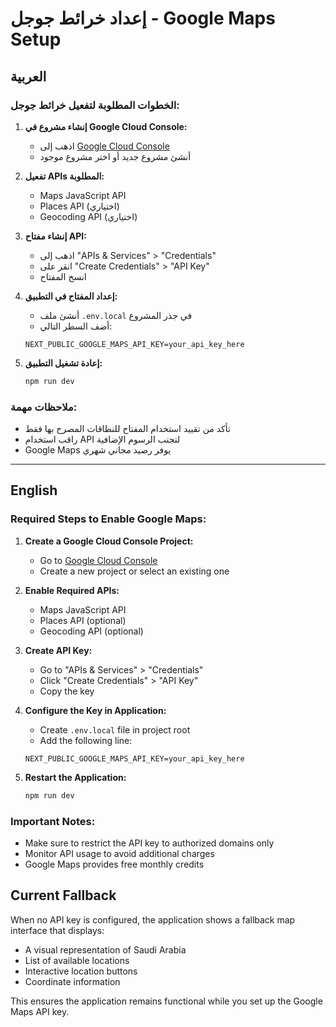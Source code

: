 # إعداد خرائط جوجل - Google Maps Setup

## العربية

### الخطوات المطلوبة لتفعيل خرائط جوجل:

1. **إنشاء مشروع في Google Cloud Console:**
   - اذهب إلى [Google Cloud Console](https://console.cloud.google.com/)
   - أنشئ مشروع جديد أو اختر مشروع موجود

2. **تفعيل APIs المطلوبة:**
   - Maps JavaScript API
   - Places API (اختياري)
   - Geocoding API (اختياري)

3. **إنشاء مفتاح API:**
   - اذهب إلى "APIs & Services" > "Credentials"
   - انقر على "Create Credentials" > "API Key"
   - انسخ المفتاح

4. **إعداد المفتاح في التطبيق:**
   - أنشئ ملف `.env.local` في جذر المشروع
   - أضف السطر التالي:
   ```
   NEXT_PUBLIC_GOOGLE_MAPS_API_KEY=your_api_key_here
   ```

5. **إعادة تشغيل التطبيق:**
   ```bash
   npm run dev
   ```

### ملاحظات مهمة:
- تأكد من تقييد استخدام المفتاح للنطاقات المصرح بها فقط
- راقب استخدام API لتجنب الرسوم الإضافية
- Google Maps يوفر رصيد مجاني شهري

---

## English

### Required Steps to Enable Google Maps:

1. **Create a Google Cloud Console Project:**
   - Go to [Google Cloud Console](https://console.cloud.google.com/)
   - Create a new project or select an existing one

2. **Enable Required APIs:**
   - Maps JavaScript API
   - Places API (optional)
   - Geocoding API (optional)

3. **Create API Key:**
   - Go to "APIs & Services" > "Credentials"
   - Click "Create Credentials" > "API Key"
   - Copy the key

4. **Configure the Key in Application:**
   - Create `.env.local` file in project root
   - Add the following line:
   ```
   NEXT_PUBLIC_GOOGLE_MAPS_API_KEY=your_api_key_here
   ```

5. **Restart the Application:**
   ```bash
   npm run dev
   ```

### Important Notes:
- Make sure to restrict the API key to authorized domains only
- Monitor API usage to avoid additional charges
- Google Maps provides free monthly credits

## Current Fallback
When no API key is configured, the application shows a fallback map interface that displays:
- A visual representation of Saudi Arabia
- List of available locations
- Interactive location buttons
- Coordinate information

This ensures the application remains functional while you set up the Google Maps API key.

